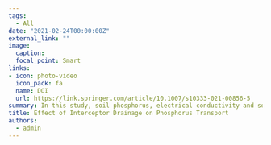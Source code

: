 ```yaml
---
tags:
  - All
date: "2021-02-24T00:00:00Z"
external_link: ""
image:
  caption: 
  focal_point: Smart
links:
- icon: photo-video
  icon_pack: fa
  name: DOI
  url: https://link.springer.com/article/10.1007/s10333-021-00856-5
summary: In this study, soil phosphorus, electrical conductivity and sodium adsorption ratio were determined in longitudinal and transverse directions from an interceptor drain in cultivated and uncultivated field plots. Results showed that P content of points close to the drain was lower than points far from the drain. 
title: Effect of Interceptor Drainage on Phosphorus Transport 
authors: 
  - admin
---
```

